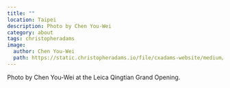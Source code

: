 ```yaml
---
title: ""
location: Taipei
description: Photo by Chen You-Wei
category: about
tags: christopheradams
image:
  author: Chen You-Wei
  path: https://static.christopheradams.io/file/cxadams-website/medium/other/2019/20190125-1830_Taipei_LeicaQingtian/ChristopherAdams-2019-Taipei-by-ChenYouWei-IMG_9322.jpg
---
```


Photo by Chen You-Wei at the Leica Qingtian Grand Opening.
